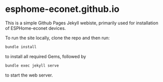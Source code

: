 # esphome-econet.github.io

This is a simple Github Pages Jekyll webiste, primarily used for installation of ESPHome-econet devices.

To run the site locally, clone the repo and then run:

```sh
bundle install
```

to install all required Gems, followed by

```sh
bundle exec jekyll serve
```

to start the web server.
